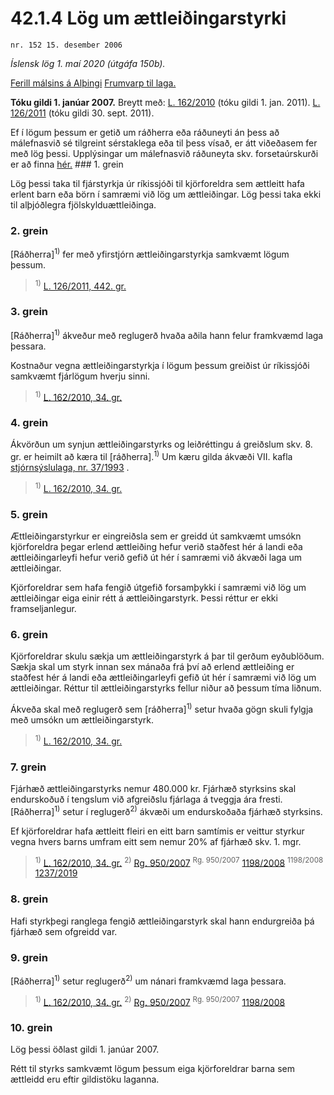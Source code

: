 # 42.1.4 Lög um ættleiðingarstyrki

`nr. 152 15. desember 2006`

_Íslensk lög 1. maí 2020 (útgáfa 150b)._

[Ferill málsins á Alþingi](https://www.althingi.is/thingstorf/thingmalalistar-eftir-thingum/ferill/?ltg=133&mnr=429)
[Frumvarp til laga.](https://www.althingi.is/altext/133/s/0517.html)

**Tóku gildi 1. janúar 2007.**
Breytt með:
[L. 162/2010](https://althingi.is/altext/stjt/2010.162.html) (tóku gildi 1. jan. 2011).
[L. 126/2011](https://althingi.is/altext/stjt/2011.126.html) (tóku gildi 30. sept. 2011).

Ef í lögum þessum er getið um ráðherra eða ráðuneyti án þess að málefnasvið sé tilgreint sérstaklega eða til þess vísað, er átt viðeðasem fer með lög þessi. Upplýsingar um málefnasvið ráðuneyta skv. forsetaúrskurði er að finna [hér.](2018119.md) ### 1. grein



Lög þessi taka til fjárstyrkja úr ríkissjóði til kjörforeldra sem ættleitt hafa erlent barn eða börn í samræmi við lög um ættleiðingar. Lög þessi taka ekki til alþjóðlegra fjölskylduættleiðinga.

### 2. grein



[Ráðherra]<sup>1)</sup> fer með yfirstjórn ættleiðingarstyrkja samkvæmt lögum þessum.

> <sup>1)</sup> [L. 126/2011, 442. gr.](https://althingi.is/altext/stjt/2011.126.html)

### 3. grein



[Ráðherra]<sup>1)</sup> ákveður með reglugerð hvaða aðila hann felur framkvæmd laga þessara.

Kostnaður vegna ættleiðingarstyrkja í lögum þessum greiðist úr ríkissjóði samkvæmt fjárlögum hverju sinni.

> <sup>1)</sup> [L. 162/2010, 34. gr.](https://althingi.is/altext/stjt/2010.162.html)

### 4. grein



Ákvörðun um synjun ættleiðingarstyrks og leiðréttingu á greiðslum skv. 8. gr. er heimilt að kæra til [ráðherra].<sup>1)</sup> Um kæru gilda ákvæði VII. kafla [stjórnsýslulaga, nr. 37/1993](1993037.md) .

> <sup>1)</sup> [L. 162/2010, 34. gr.](https://althingi.is/altext/stjt/2010.162.html)

### 5. grein



Ættleiðingarstyrkur er eingreiðsla sem er greidd út samkvæmt umsókn kjörforeldra þegar erlend ættleiðing hefur verið staðfest hér á landi eða ættleiðingarleyfi hefur verið gefið út hér í samræmi við ákvæði laga um ættleiðingar.

Kjörforeldrar sem hafa fengið útgefið forsamþykki í samræmi við lög um ættleiðingar eiga einir rétt á ættleiðingarstyrk. Þessi réttur er ekki framseljanlegur.

### 6. grein



Kjörforeldrar skulu sækja um ættleiðingarstyrk á þar til gerðum eyðublöðum. Sækja skal um styrk innan sex mánaða frá því að erlend ættleiðing er staðfest hér á landi eða ættleiðingarleyfi gefið út hér í samræmi við lög um ættleiðingar. Réttur til ættleiðingarstyrks fellur niður að þessum tíma liðnum.

Ákveða skal með reglugerð sem [ráðherra]<sup>1)</sup> setur hvaða gögn skuli fylgja með umsókn um ættleiðingarstyrk.

> <sup>1)</sup> [L. 162/2010, 34. gr.](https://althingi.is/altext/stjt/2010.162.html)

### 7. grein



Fjárhæð ættleiðingarstyrks nemur 480.000 kr. Fjárhæð styrksins skal endurskoðuð í tengslum við afgreiðslu fjárlaga á tveggja ára fresti. [Ráðherra]<sup>1)</sup> setur í reglugerð<sup>2)</sup> ákvæði um endurskoðaða fjárhæð styrksins.

Ef kjörforeldrar hafa ættleitt fleiri en eitt barn samtímis er veittur styrkur vegna hvers barns umfram eitt sem nemur 20% af fjárhæð skv. 1. mgr.

> <sup>1)</sup> [L. 162/2010, 34. gr.](https://althingi.is/altext/stjt/2010.162.html) <sup>2)</sup> [Rg. 950/2007](https://althingi.ishttps://www.reglugerd.is/reglugerdir/allar/nr/950-2007) <sup>Rg. 950/2007</sup> [1198/2008](https://althingi.ishttps://www.reglugerd.is/reglugerdir/allar/nr/1198-2008) <sup>1198/2008</sup> [1237/2019](https://althingi.ishttps://www.reglugerd.is/reglugerdir/allar/nr/1237-2019)

### 8. grein



Hafi styrkþegi ranglega fengið ættleiðingarstyrk skal hann endurgreiða þá fjárhæð sem ofgreidd var.

### 9. grein



[Ráðherra]<sup>1)</sup> setur reglugerð<sup>2)</sup> um nánari framkvæmd laga þessara.

> <sup>1)</sup> [L. 162/2010, 34. gr.](https://althingi.is/altext/stjt/2010.162.html) <sup>2)</sup> [Rg. 950/2007](https://althingi.ishttps://www.reglugerd.is/reglugerdir/allar/nr/950-2007) <sup>Rg. 950/2007</sup> [1198/2008](https://althingi.ishttps://www.reglugerd.is/reglugerdir/allar/nr/1198-2008)

### 10. grein



Lög þessi öðlast gildi 1. janúar 2007.

Rétt til styrks samkvæmt lögum þessum eiga kjörforeldrar barna sem ættleidd eru eftir gildistöku laganna.
